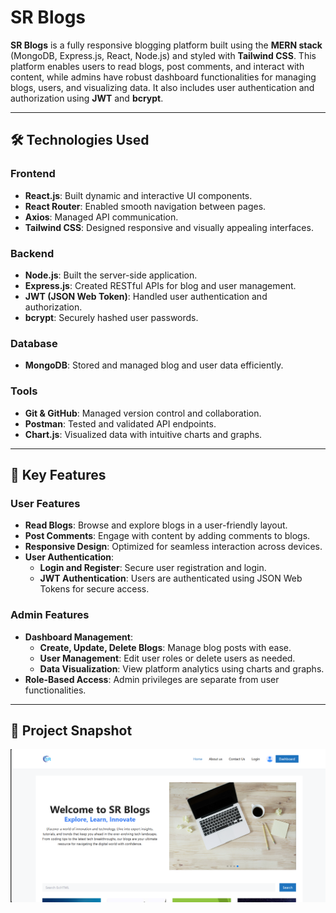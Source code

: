# SR Blogs

**SR Blogs** is a fully responsive blogging platform built using the **MERN stack** (MongoDB, Express.js, React, Node.js) and styled with **Tailwind CSS**. This platform enables users to read blogs, post comments, and interact with content, while admins have robust dashboard functionalities for managing blogs, users, and visualizing data. It also includes user authentication and authorization using **JWT** and **bcrypt**.

---

## 🛠️ Technologies Used

### Frontend
- **React.js**: Built dynamic and interactive UI components.
- **React Router**: Enabled smooth navigation between pages.
- **Axios**: Managed API communication.
- **Tailwind CSS**: Designed responsive and visually appealing interfaces.

### Backend
- **Node.js**: Built the server-side application.
- **Express.js**: Created RESTful APIs for blog and user management.
- **JWT (JSON Web Token)**: Handled user authentication and authorization.
- **bcrypt**: Securely hashed user passwords.

### Database
- **MongoDB**: Stored and managed blog and user data efficiently.

### Tools
- **Git & GitHub**: Managed version control and collaboration.
- **Postman**: Tested and validated API endpoints.
- **Chart.js**: Visualized data with intuitive charts and graphs.

---

## 🌟 Key Features

### User Features
- **Read Blogs**: Browse and explore blogs in a user-friendly layout.
- **Post Comments**: Engage with content by adding comments to blogs.
- **Responsive Design**: Optimized for seamless interaction across devices.
- **User Authentication**:
  - **Login and Register**: Secure user registration and login.
  - **JWT Authentication**: Users are authenticated using JSON Web Tokens for secure access.

### Admin Features
- **Dashboard Management**:
  - **Create, Update, Delete Blogs**: Manage blog posts with ease.
  - **User Management**: Edit user roles or delete users as needed.
  - **Data Visualization**: View platform analytics using charts and graphs.
- **Role-Based Access**: Admin privileges are separate from user functionalities.
  
---

## 📸 Project Snapshot  
![SR Blogs Snapshot](SRimg.png)


